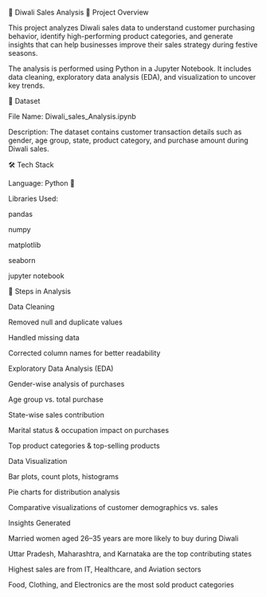 🎇 Diwali Sales Analysis
📌 Project Overview

This project analyzes Diwali sales data to understand customer purchasing behavior, identify high-performing product categories, and generate insights that can help businesses improve their sales strategy during festive seasons.

The analysis is performed using Python in a Jupyter Notebook. It includes data cleaning, exploratory data analysis (EDA), and visualization to uncover key trends.

📂 Dataset

File Name: Diwali_sales_Analysis.ipynb

Description: The dataset contains customer transaction details such as gender, age group, state, product category, and purchase amount during Diwali sales.

🛠️ Tech Stack

Language: Python 🐍

Libraries Used:

pandas

numpy

matplotlib

seaborn

jupyter notebook

🔎 Steps in Analysis

Data Cleaning

Removed null and duplicate values

Handled missing data

Corrected column names for better readability

Exploratory Data Analysis (EDA)

Gender-wise analysis of purchases

Age group vs. total purchase

State-wise sales contribution

Marital status & occupation impact on purchases

Top product categories & top-selling products

Data Visualization

Bar plots, count plots, histograms

Pie charts for distribution analysis

Comparative visualizations of customer demographics vs. sales

Insights Generated

Married women aged 26–35 years are more likely to buy during Diwali

Uttar Pradesh, Maharashtra, and Karnataka are the top contributing states

Highest sales are from IT, Healthcare, and Aviation sectors

Food, Clothing, and Electronics are the most sold product categories
